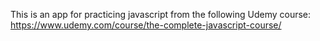 This is an app for practicing javascript from the following Udemy course:  <br/>
https://www.udemy.com/course/the-complete-javascript-course/
